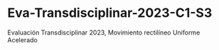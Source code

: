 # Eva-Transdisciplinar-2023-C1-S3
Evaluación Transdisciplinar 2023, Movimiento rectilíneo Uniforme Acelerado 
